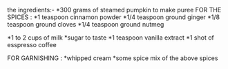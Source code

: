 the ingredients:-
 *300 grams of steamed pumpkin to make puree
 FOR THE SPICES :
    *1 teaspoon cinnamon powder
    *1/4 teaspoon ground ginger
    *1/8 teaspoon ground cloves
    *1/4 teaspoon ground nutmeg

*1 to 2 cups of milk
*sugar to taste
*1 teaspoon vanilla extract
*1 shot of esspresso coffee

FOR GARNISHING :
      *whipped cream
      *some spice mix of the above spices

 